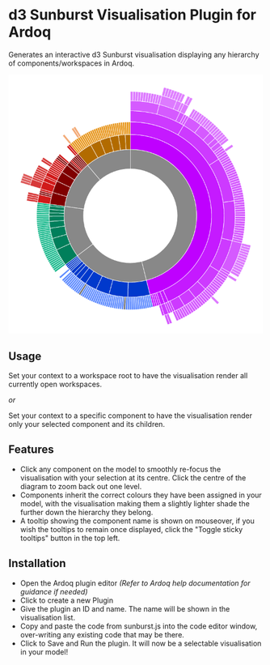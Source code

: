 d3 Sunburst Visualisation Plugin for Ardoq
======

Generates an interactive d3 Sunburst visualisation displaying any hierarchy of components/workspaces in Ardoq.

![Example sunburst visualisation](https://github.com/rkclark/ardoq-sunburst-diagram/blob/master/sunburst_example.PNG)

## Usage

Set your context to a workspace root to have the visualisation render all currently open workspaces.

*or*

Set your context to a specific component to have the visualisation render only your selected component and its children.

## Features

- Click any component on the model to smoothly re-focus the visualisation with your selection at its centre. Click the centre of the diagram to zoom back out one level.
- Components inherit the correct colours they have been assigned in your model, with the visualisation making them a slightly lighter shade the further down the hierarchy they belong.
- A tooltip showing the component name is shown on mouseover, if you wish the tooltips to remain once displayed, click the "Toggle sticky tooltips" button in the top left.

## Installation

- Open the Ardoq plugin editor *(Refer to Ardoq help documentation for guidance if needed)*
- Click to create a new Plugin
- Give the plugin an ID and name. The name will be shown in the visualisation list.
- Copy and paste the code from sunburst.js into the code editor window, over-writing any existing code that may be there.
- Click to Save and Run the plugin. It will now be a selectable visualisation in your model!
